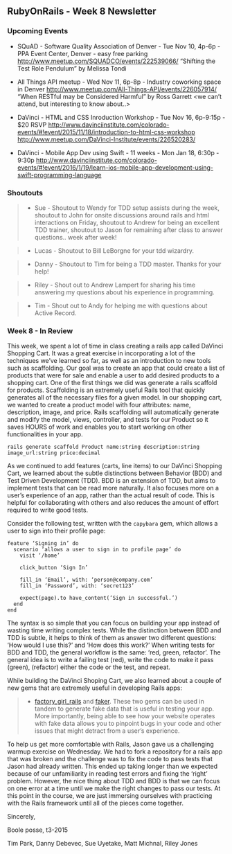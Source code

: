 ## RubyOnRails - Week 8 Newsletter

### Upcoming Events

* SQuAD - Software Quality Association of Denver - Tue Nov 10, 4p-6p - PPA Event Center, Denver - easy free parking
http://www.meetup.com/SQUADCO/events/222539066/
“Shifting the Test Role Pendulum” by Melissa Tondi

* All Things API meetup - Wed Nov 11, 6p-8p - Industry coworking space in Denver 
http://www.meetup.com/All-Things-API/events/226057914/
“When RESTful may be Considered Harmful” by Ross Garrett
<we can’t attend, but interesting to know about..>

* DaVinci - HTML and CSS Inroduction Workshop - Tue Nov 16, 6p-9:15p - $20 RSVP http://www.davinciinstitute.com/colorado-events/#!event/2015/11/18/introduction-to-html-css-workshop 
http://www.meetup.com/DaVinci-Institute/events/226520283/

* DaVinci - Mobile App Dev using Swift - 11 weeks - Mon Jan 18, 6:30p - 9:30p
http://www.davinciinstitute.com/colorado-events/#!event/2016/1/19/learn-ios-mobile-app-development-using-swift-programming-language

### Shoutouts

> * Sue  - Shoutout to Wendy for TDD setup assists during the week, shoutout to John for onsite discussions around rails and html interactions on Friday, shoutout to Andrew for being an excellent TDD trainer, shoutout to Jason for remaining after class to answer questions.. week after week!

> * Lucas - Shoutout to Bill LeBorgne for your tdd wizardry.

> * Danny - Shoutout to Tim for being a TDD master.  Thanks for your help!

> * Riley - Shout out to Andrew Lampert for sharing his time answering my questions about his experience in programming.

> * Tim - Shout out to Andy for helping me with questions about Active Record.




### Week 8 - In Review

This week, we spent a lot of time in class creating a rails app called DaVinci Shopping Cart. It was a great exercise in incorporating a lot of the techniques we’ve learned so far, as well as an introduction to new tools such as scaffolding. Our goal was to create an app that could create a list of products that were for sale and enable a user to add desired products to a shopping cart. One of the first things we did was generate a rails scaffold for products. Scaffolding is an extremely useful Rails tool that quickly generates all of the necessary files for a given model. In our shopping cart, we wanted to create a product model with four attributes: name, description, image, and price. Rails scaffolding will automatically generate and modify the model, views, controller, and tests for our Product so it saves HOURS of work and enables you to start working on other functionalities in your app.

```
rails generate scaffold Product name:string description:string image_url:string price:decimal
```

As we continued to add features (carts, line items) to our DaVinci Shopping Cart, we learned about the subtle distinctions between Behavior (BDD) and Test Driven Development (TDD). BDD is an extension of TDD, but aims to implement tests that can be read more naturally. It also focuses more on a user’s experience of an app, rather than the actual result of code. This is helpful for collaborating with others and also reduces the amount of effort required to write good tests. 

Consider the following test, written with the `capybara` gem, which allows a user to sign into their profile page:
```
feature ‘Signing in’ do
  scenario ‘allows a user to sign in to profile page’ do
    visit ‘/home’

    click_button ‘Sign In’

    fill_in ‘Email’, with: ‘person@company.com’
    fill_in ‘Password’, with: ‘secret123’

    expect(page).to have_content(‘Sign in successful.’)
  end
end
```

The syntax is so simple that you can focus on building your app instead of wasting time writing complex tests. While the distinction between BDD and TDD is subtle, it helps to think of them as answer two different questions: ‘How would I use this?’ and ‘How does this work?’ When writing tests for BDD and TDD, the general workflow is the same: ‘red, green, refactor’.  The general idea is to write a failing test (red), write the code to make it pass (green), (refactor) either the code or the test, and repeat.

While building the DaVinci Shoping Cart, we also learned about a couple of new gems that are extremely useful in developing Rails apps: 

> * [factory_girl_rails](https://github.com/thoughtbot/factory_girl_rails) and [faker](https://github.com/stympy/faker). These two gems can be used in tandem to generate fake data that is useful in testing your app. More importantly, being able to see how your website operates with fake data allows you to pinpoint bugs in your code and other issues that might detract from a user’s experience.

To help us get more comfortable with Rails, Jason gave us a challenging warmup exercise on Wednesday. We had to fork a repository for a rails app that was broken and the challenge was to fix the code to pass tests that Jason had already written. This ended up taking longer than we expected because of our unfamiliarity in reading test errors and fixing the ‘right’ problem. However, the nice thing about TDD and BDD is that we can focus on one error at a time until we make the right changes to pass our tests. At this point in the course, we are just immersing ourselves with practicing with the Rails framework until all of the pieces come together.

Sincerely,

Boole posse, t3-2015

Tim Park,  Danny Debevec,  Sue Uyetake,  Matt Michnal,  Riley Jones  

